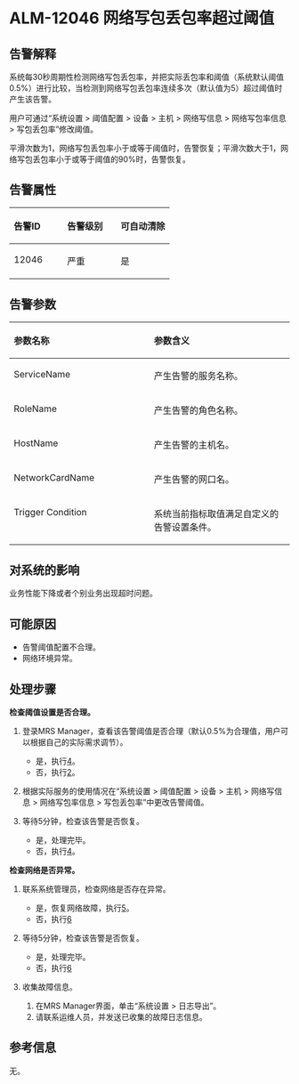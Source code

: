# ALM-12046 网络写包丢包率超过阈值<a name="ZH-CN_TOPIC_0093195095"></a>

## 告警解释<a name="zh-cn_topic_0087154374_zh-cn_topic_0087039332_section63708257"></a>

系统每30秒周期性检测网络写包丢包率，并把实际丢包率和阈值（系统默认阈值0.5%）进行比较，当检测到网络写包丢包率连续多次（默认值为5）超过阈值时产生该告警。

用户可通过“系统设置 \> 阈值配置 \> 设备 \> 主机 \> 网络写信息 \> 网络写包率信息 \> 写包丢包率”修改阈值。

平滑次数为1，网络写包丢包率小于或等于阈值时，告警恢复；平滑次数大于1，网络写包丢包率小于或等于阈值的90%时，告警恢复。

## 告警属性<a name="zh-cn_topic_0087154374_zh-cn_topic_0087039332_section36503402"></a>

<a name="zh-cn_topic_0087154374_zh-cn_topic_0087039332_table51259837"></a>
<table><thead align="left"><tr id="zh-cn_topic_0087154374_zh-cn_topic_0087039332_row11203870"><th class="cellrowborder" valign="top" width="33.33333333333333%" id="mcps1.1.4.1.1"><p id="zh-cn_topic_0087154374_zh-cn_topic_0087039332_p35098282"><a name="zh-cn_topic_0087154374_zh-cn_topic_0087039332_p35098282"></a><a name="zh-cn_topic_0087154374_zh-cn_topic_0087039332_p35098282"></a>告警ID</p>
</th>
<th class="cellrowborder" valign="top" width="33.33333333333333%" id="mcps1.1.4.1.2"><p id="zh-cn_topic_0087154374_zh-cn_topic_0087039332_p24388590"><a name="zh-cn_topic_0087154374_zh-cn_topic_0087039332_p24388590"></a><a name="zh-cn_topic_0087154374_zh-cn_topic_0087039332_p24388590"></a>告警级别</p>
</th>
<th class="cellrowborder" valign="top" width="33.33333333333333%" id="mcps1.1.4.1.3"><p id="zh-cn_topic_0087154374_zh-cn_topic_0087039332_p29318803"><a name="zh-cn_topic_0087154374_zh-cn_topic_0087039332_p29318803"></a><a name="zh-cn_topic_0087154374_zh-cn_topic_0087039332_p29318803"></a>可自动清除</p>
</th>
</tr>
</thead>
<tbody><tr id="zh-cn_topic_0087154374_zh-cn_topic_0087039332_row26012865"><td class="cellrowborder" valign="top" width="33.33333333333333%" headers="mcps1.1.4.1.1 "><p id="zh-cn_topic_0087154374_zh-cn_topic_0087039332_p26667295"><a name="zh-cn_topic_0087154374_zh-cn_topic_0087039332_p26667295"></a><a name="zh-cn_topic_0087154374_zh-cn_topic_0087039332_p26667295"></a>12046</p>
</td>
<td class="cellrowborder" valign="top" width="33.33333333333333%" headers="mcps1.1.4.1.2 "><p id="zh-cn_topic_0087154374_zh-cn_topic_0087039332_p12567253"><a name="zh-cn_topic_0087154374_zh-cn_topic_0087039332_p12567253"></a><a name="zh-cn_topic_0087154374_zh-cn_topic_0087039332_p12567253"></a>严重</p>
</td>
<td class="cellrowborder" valign="top" width="33.33333333333333%" headers="mcps1.1.4.1.3 "><p id="zh-cn_topic_0087154374_zh-cn_topic_0087039332_p11314572"><a name="zh-cn_topic_0087154374_zh-cn_topic_0087039332_p11314572"></a><a name="zh-cn_topic_0087154374_zh-cn_topic_0087039332_p11314572"></a>是</p>
</td>
</tr>
</tbody>
</table>

## 告警参数<a name="zh-cn_topic_0087154374_zh-cn_topic_0087039332_section60095170"></a>

<a name="zh-cn_topic_0087154374_zh-cn_topic_0087039332_table44065131"></a>
<table><thead align="left"><tr id="zh-cn_topic_0087154374_zh-cn_topic_0087039332_row57092581"><th class="cellrowborder" valign="top" width="50%" id="mcps1.1.3.1.1"><p id="zh-cn_topic_0087154374_zh-cn_topic_0087039332_p61096309"><a name="zh-cn_topic_0087154374_zh-cn_topic_0087039332_p61096309"></a><a name="zh-cn_topic_0087154374_zh-cn_topic_0087039332_p61096309"></a>参数名称</p>
</th>
<th class="cellrowborder" valign="top" width="50%" id="mcps1.1.3.1.2"><p id="zh-cn_topic_0087154374_zh-cn_topic_0087039332_p49853969"><a name="zh-cn_topic_0087154374_zh-cn_topic_0087039332_p49853969"></a><a name="zh-cn_topic_0087154374_zh-cn_topic_0087039332_p49853969"></a>参数含义</p>
</th>
</tr>
</thead>
<tbody><tr id="zh-cn_topic_0087154374_zh-cn_topic_0087039332_row11639714"><td class="cellrowborder" valign="top" width="50%" headers="mcps1.1.3.1.1 "><p id="zh-cn_topic_0087154374_zh-cn_topic_0087039332_p3292816"><a name="zh-cn_topic_0087154374_zh-cn_topic_0087039332_p3292816"></a><a name="zh-cn_topic_0087154374_zh-cn_topic_0087039332_p3292816"></a>ServiceName</p>
</td>
<td class="cellrowborder" valign="top" width="50%" headers="mcps1.1.3.1.2 "><p id="zh-cn_topic_0087154374_zh-cn_topic_0087039332_p65391554"><a name="zh-cn_topic_0087154374_zh-cn_topic_0087039332_p65391554"></a><a name="zh-cn_topic_0087154374_zh-cn_topic_0087039332_p65391554"></a>产生告警的服务名称。</p>
</td>
</tr>
<tr id="zh-cn_topic_0087154374_zh-cn_topic_0087039332_row51653081"><td class="cellrowborder" valign="top" width="50%" headers="mcps1.1.3.1.1 "><p id="zh-cn_topic_0087154374_zh-cn_topic_0087039332_p23149996"><a name="zh-cn_topic_0087154374_zh-cn_topic_0087039332_p23149996"></a><a name="zh-cn_topic_0087154374_zh-cn_topic_0087039332_p23149996"></a>RoleName</p>
</td>
<td class="cellrowborder" valign="top" width="50%" headers="mcps1.1.3.1.2 "><p id="zh-cn_topic_0087154374_zh-cn_topic_0087039332_p63210425"><a name="zh-cn_topic_0087154374_zh-cn_topic_0087039332_p63210425"></a><a name="zh-cn_topic_0087154374_zh-cn_topic_0087039332_p63210425"></a>产生告警的角色名称。</p>
</td>
</tr>
<tr id="zh-cn_topic_0087154374_zh-cn_topic_0087039332_row32022916"><td class="cellrowborder" valign="top" width="50%" headers="mcps1.1.3.1.1 "><p id="zh-cn_topic_0087154374_zh-cn_topic_0087039332_p43719384"><a name="zh-cn_topic_0087154374_zh-cn_topic_0087039332_p43719384"></a><a name="zh-cn_topic_0087154374_zh-cn_topic_0087039332_p43719384"></a>HostName</p>
</td>
<td class="cellrowborder" valign="top" width="50%" headers="mcps1.1.3.1.2 "><p id="zh-cn_topic_0087154374_zh-cn_topic_0087039332_p51609209"><a name="zh-cn_topic_0087154374_zh-cn_topic_0087039332_p51609209"></a><a name="zh-cn_topic_0087154374_zh-cn_topic_0087039332_p51609209"></a>产生告警的主机名。</p>
</td>
</tr>
<tr id="zh-cn_topic_0087154374_zh-cn_topic_0087039332_row61829697"><td class="cellrowborder" valign="top" width="50%" headers="mcps1.1.3.1.1 "><p id="zh-cn_topic_0087154374_zh-cn_topic_0087039332_p42149567"><a name="zh-cn_topic_0087154374_zh-cn_topic_0087039332_p42149567"></a><a name="zh-cn_topic_0087154374_zh-cn_topic_0087039332_p42149567"></a>NetworkCardName</p>
</td>
<td class="cellrowborder" valign="top" width="50%" headers="mcps1.1.3.1.2 "><p id="zh-cn_topic_0087154374_zh-cn_topic_0087039332_p58671806"><a name="zh-cn_topic_0087154374_zh-cn_topic_0087039332_p58671806"></a><a name="zh-cn_topic_0087154374_zh-cn_topic_0087039332_p58671806"></a>产生告警的网口名。</p>
</td>
</tr>
<tr id="zh-cn_topic_0087154374_zh-cn_topic_0087039332_row58284214"><td class="cellrowborder" valign="top" width="50%" headers="mcps1.1.3.1.1 "><p id="zh-cn_topic_0087154374_zh-cn_topic_0087039332_p23400856"><a name="zh-cn_topic_0087154374_zh-cn_topic_0087039332_p23400856"></a><a name="zh-cn_topic_0087154374_zh-cn_topic_0087039332_p23400856"></a>Trigger Condition</p>
</td>
<td class="cellrowborder" valign="top" width="50%" headers="mcps1.1.3.1.2 "><p id="zh-cn_topic_0087154374_zh-cn_topic_0087039332_p16421199"><a name="zh-cn_topic_0087154374_zh-cn_topic_0087039332_p16421199"></a><a name="zh-cn_topic_0087154374_zh-cn_topic_0087039332_p16421199"></a>系统当前指标取值满足自定义的告警设置条件。</p>
</td>
</tr>
</tbody>
</table>

## 对系统的影响<a name="zh-cn_topic_0087154374_zh-cn_topic_0087039332_section3985625"></a>

业务性能下降或者个别业务出现超时问题。

## 可能原因<a name="zh-cn_topic_0087154374_zh-cn_topic_0087039332_section35870633"></a>

-   告警阈值配置不合理。
-   网络环境异常。

## 处理步骤<a name="zh-cn_topic_0087154374_zh-cn_topic_0087039332_section54400241"></a>

**检查阈值设置是否合理。**

1.  登录MRS Manager，查看该告警阈值是否合理（默认0.5%为合理值，用户可以根据自己的实际需求调节）。
    -   是，执行[4](#zh-cn_topic_0087154374_zh-cn_topic_0087039332_li4369794811450)。
    -   否，执行[2](#zh-cn_topic_0087154374_zh-cn_topic_0087039332_li5699560811450)。

2.  <a name="zh-cn_topic_0087154374_zh-cn_topic_0087039332_li5699560811450"></a>根据实际服务的使用情况在“系统设置 \> 阈值配置 \> 设备 \> 主机 \> 网络写信息 \> 网络写包率信息 \> 写包丢包率”中更改告警阈值。
3.  等待5分钟，检查该告警是否恢复。
    -   是，处理完毕。
    -   否，执行[4](#zh-cn_topic_0087154374_zh-cn_topic_0087039332_li4369794811450)。


**检查网络是否异常。**

1.  <a name="zh-cn_topic_0087154374_zh-cn_topic_0087039332_li4369794811450"></a>联系系统管理员，检查网络是否存在异常。
    -   是，恢复网络故障，执行[5](#zh-cn_topic_0087154374_zh-cn_topic_0087039332_li6056359711450)。
    -   否，执行[6](#zh-cn_topic_0087154374_li29506324105448)

2.  <a name="zh-cn_topic_0087154374_zh-cn_topic_0087039332_li6056359711450"></a>等待5分钟，检查该告警是否恢复。
    -   是，处理完毕。
    -   否，执行[6](#zh-cn_topic_0087154374_li29506324105448)

3.  <a name="zh-cn_topic_0087154374_li29506324105448"></a>收集故障信息。
    1.  在MRS Manager界面，单击“系统设置 \> 日志导出”。
    2.  请联系运维人员，并发送已收集的故障日志信息。


## 参考信息<a name="zh-cn_topic_0087154374_zh-cn_topic_0087039332_section19840123"></a>

无。

